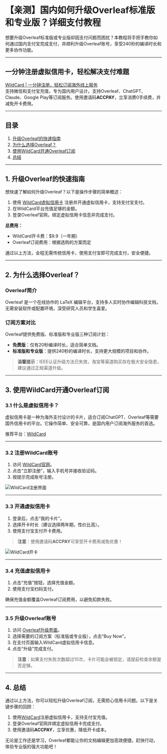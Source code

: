 # 【亲测】国内如何升级Overleaf标准版和专业版？详细支付教程

想要升级Overleaf标准版或专业版却因支付问题而困扰？本教程将手把手教你如何通过国内支付宝完成支付，并顺利升级Overleaf账号，享受240秒的编译时长和更多协作功能。

---

## 一分钟注册虚拟信用卡，轻松解决支付难题

[WildCard | 一分钟注册，轻松订阅海外线上服务](https://bit.ly/bewildcard)  
支持微信和支付宝充值，专为国内用户设计。支持Overleaf、ChatGPT、Claude、Google Play等订阅服务。使用邀请码**ACCPAY**，立享消费0手续费，并减免开卡费用。

---

## 目录
1. [升级Overleaf的快速指南](#1-升级overleaf的快速指南)
2. [为什么选择Overleaf？](#2-为什么选择overleaf)
3. [使用WildCard开通Overleaf订阅](#3-使用wildcard开通overleaf订阅)
4. [总结](#4-总结)

---

## 1. 升级Overleaf的快速指南

想快速了解如何升级Overleaf？以下是操作步骤的简单概述：

1. 使用 [WildCard虚拟信用卡](https://bit.ly/bewildcard) 注册并开通虚拟信用卡，支持支付宝支付。
2. 在WildCard平台充值足够的金额。
3. 登录Overleaf官网，绑定虚拟信用卡信息并完成支付。

**总费用：**
- WildCard开卡费：$9.9（一年期）
- Overleaf订阅费用：根据选购的方案而定

通过以上方法，全程无需传统信用卡，使用支付宝即可完成支付，安全便捷。

---

## 2. 为什么选择Overleaf？

### Overleaf简介
Overleaf 是一个在线协作的 LaTeX 编辑平台，支持多人实时协作编辑科技文档，无需安装软件或配置环境，深受研究人员和学生喜爱。

### 订阅方案对比
Overleaf提供免费版、标准版和专业版三种订阅计划：
- **免费版**：仅有20秒编译时长，适合简单文档。
- **标准版和专业版**：提供240秒的编译时长，支持更大规模的项目和协作。

> **温馨提示**：IEEE认证升级方法已失效，淘宝等渠道购买存在极大安全隐患，建议通过正规渠道升级。

---

## 3. 使用WildCard开通Overleaf订阅

### 3.1 什么是虚拟信用卡？
虚拟信用卡是一种为海外支付设计的卡片，适合订阅ChatGPT、Overleaf等需要国外信用卡的平台。它操作简单、安全可靠，是国内用户订阅海外服务的首选。

推荐平台：[WildCard](https://bit.ly/bewildcard)

---

### 3.2 注册WildCard账号
1. 访问 [WildCard官网](https://bit.ly/bewildcard)。
2. 点击“立即注册”，输入手机号并接收验证码。
3. 按提示完成账号注册。

![WildCard注册界面](https://aitechshare-com.oss-cn-shanghai.aliyuncs.com/article/202405071018773.png)

---

### 3.3 开通虚拟信用卡
1. 登录后，点击“我的卡片”。
2. 选择开卡时长（建议选择两年期，性价比高）。
3. 使用支付宝支付开卡费用。

> **注意**：使用邀请码**ACCPAY**可享受开卡费用减免优惠！

![WildCard开卡](https://aitechshare-com.oss-cn-shanghai.aliyuncs.com/article/202405071018236.png)

---

### 3.4 充值虚拟信用卡
1. 点击“充值”按钮，选择充值金额。
2. 使用支付宝扫码支付。

确保充值金额覆盖Overleaf订阅费用，以避免扣款失败。

---

### 3.5 升级Overleaf账号
1. 访问 [Overleaf升级界面](https://www.overleaf.com/user/subscription/plans)。
2. 选择需要的订阅方案（标准版或专业版），点击“Buy Now”。
3. 在支付页面输入WildCard虚拟信用卡信息。
4. 点击“升级”完成支付。

> **注意**：如果支付失败次数超过10次，卡片可能会被锁定，请提前检查余额是否足够。

---

## 4. 总结

通过以上方法，你可以轻松升级Overleaf订阅，无需担心信用卡问题。以下是关键步骤的回顾：
1. 使用[WildCard](https://bit.ly/bewildcard)注册虚拟信用卡，支持支付宝充值。
2. 登录Overleaf官网并绑定虚拟信用卡完成支付。
3. 使用邀请码**ACCPAY**，立享优惠，降低开卡成本。

无论是工作还是学习，Overleaf都能让你的文档编辑更加高效便捷。赶快行动，体验专业版的强大功能吧！


